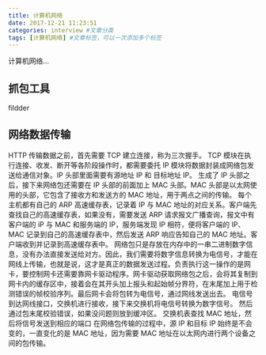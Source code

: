```yaml
---
title: 计算机网络
date: 2017-12-21 11:23:51
categories: interview #文章分类
tags: [计算机网络] #文章标签，可以一次添加多个标签
---
```


计算机网络...

<!-- more -->

## 抓包工具

fildder

## 网络数据传输

HTTP 传输数据之前，首先需要 TCP 建立连接，称为三次握手。
TCP 模块在执行连接、收发、断开等各阶段操作时，都需要委托 IP 模块将数据封装成网络包发送给通信对象。IP 头部里面需要有源地址 IP 和 目标地址 IP。
生成了 IP 头部之后，接下来网络包还需要在 IP 头部的前面加上 MAC 头部。MAC 头部是以太网使用的头部，它包含了接收方和发送方的 MAC 地址，用于两点之间的传输。
每个主机都有自己的 ARP 高速缓存表，记录着 IP 与 MAC 地址的对应关系。客户端先查找自己的高速缓存表，如果没有，需要发送 ARP 请求报文广播查询，报文中有客户端的 iP 与 MAC 和服务端的 IP，服务端发现 IP 相符，便将客户端的 IP、MAC 记录到自己的高速缓存表中，然后发送 ARP 响应告知自己的 MAC 地址。客户端收到并记录到高速缓存表中。
网络包只是存放在内存中的一串二进制数字信息，没有办法直接发送给对方。因此，我们需要将数字信息转换为电信号，才能在网线上传输，也就是说，这才是真正的数据发送过程。负责执行这一操作的是网卡，要控制网卡还需要靠网卡驱动程序。网卡驱动获取网络包之后，会将其复制到网卡内的缓存区中，接着会在其开头加上报头和起始帧分界符，在末尾加上用于检测错误的帧校验序列。最后网卡会将包转为电信号，通过网线发送出去。
电信号到达网线接口，交换机进行接收，接下来交换机将电信号转换为数字信号。
然后通过包末尾校验错误，如果没问题则放到缓冲区。
交换机表查找 MAC 地址，然后将信号发送到相应的端口
在网络包传输的过程中，源 IP 和目标 IP 始终是不会变的，一直变化的是 MAC 地址，因为需要 MAC 地址在以太网内进行两个设备之间的包传输。